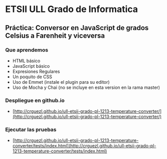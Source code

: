 # ETSII ULL Grado de Informatica

## Práctica: Conversor en JavaScript de grados Celsius a Farenheit y viceversa

### Que aprendemos

* HTML básico
* JavaScript básico
* Expresiones Regulares
* Un poquito de CSS
* Uso de Emmet (instale el plugin para su editor)
* Uso de Mocha y Chai (no se incluye en esta version en la rama master)

### Despliegue en github.io

* [http://crguezl.github.io/ull-etsii-grado-pl-1213-temperature-converter/](http://crguezl.github.io/ull-etsii-grado-pl-1213-temperature-converter/)

### Ejecutar las pruebas

* [http://crguezl.github.io/ull-etsii-grado-pl-1213-temperature-converter/tests/index.html](http://crguezl.github.io/ull-etsii-grado-pl-1213-temperature-converter/tests/index.html)
